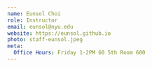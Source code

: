 ```yaml
---
name: Eunsol Choi
role: Instructor
email: eunsol@nyu.edu
website: https://eunsol.github.io
photo: staff-eunsol.jpeg
meta:
  Office Hours: Friday 1-2PM 60 5th Room 600
---
```


